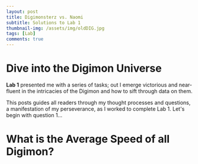 ```yaml
---
layout: post
title: Digimonsterz vs. Naomi 
subtitle: Solutions to Lab 1
thumbnail-img: /assets/img/oldDIG.jpg
tags: [Lab]
comments: true
---
```


# Dive into the Digimon Universe 

**Lab 1** presented me with a series of tasks; out I emerge victorious and near-fluent in the intricacies of the Digimon and how to sift through data on them.

This posts guides all readers through my thought processes and questions, a manifestation of my perseverance, as I worked to complete Lab 1. 
Let's begin with question 1...

# What is the Average Speed of all Digimon? 

